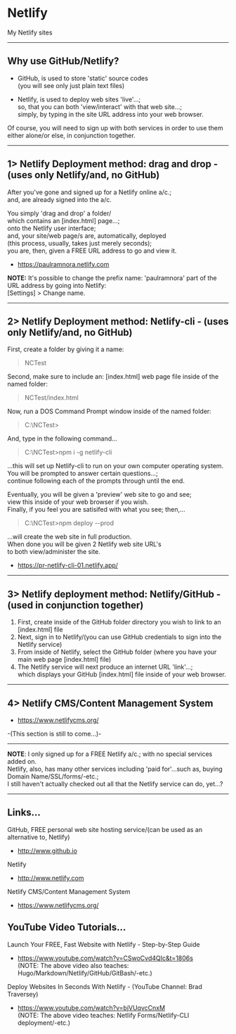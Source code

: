 # Netlify
My Netlify sites

-----

## Why use GitHub/Netlify?

- GitHub, is used to store 'static' source codes    
  (you will see only just plain text files)  
   
- Netlify, is used to deploy web sites 'live'...;      
  so, that you can both 'view/interact' with that web site...;      
  simply, by typing in the site URL address into your web browser.  

Of course, you will need to sign up with both services in order to use them either alone/or else, in conjunction together.

-----

## 1> Netlify Deployment method: drag and drop - (uses only Netlify/and, no GitHub)   

After you've gone and signed up for a Netlify online a/c.;   
and, are already signed into the a/c. 

You simply 'drag and drop' a folder/  
which contains an [index.html] page...;  
onto the Netlify user interface;   
and, your site/web page/s are, automatically, deployed   
(this process, usually, takes just merely seconds);    
you are, then, given a FREE URL address to go and view it.  

- https://paulramnora.netlify.com  

**NOTE:** It's possible to change the prefix name: 'paulramnora' part of the URL address by going into Netlify:     
[Settings] > Change name.  

-----

## 2> Netlify Deployment method: Netlify-cli - (uses only Netlify/and, no GitHub)     

First, create a folder by giving it a name:   

> NCTest  

Second, make sure to include an: [index.html] web page file inside of the named folder:   

> NCTest/index.html  

Now, run a DOS Command Prompt window inside of the named folder:  

> C:\NCTest>  

And, type in the following command...    

> C:\NCTest>npm i -g netlify-cli  

...this will set up Netlify-cli to run on your own computer operating system.  
You will be prompted to answer certain questions...;  
continue following each of the prompts through until the end.  

Eventually, you will be given a 'preview' web site to go and see;   
view this inside of your web browser if you wish.  
Finally, if you feel you are satisifed with what you see; then,...

> C:\NCTest>npm deploy --prod

...will create the web site in full production.   
When done you will be given 2 Netlify web site URL's   
to both view/administer the site.  

- https://pr-netlify-cli-01.netlify.app/

-----

## 3> Netlify deployment method: Netlify/GitHub - (used in conjunction together)  

1. First, create inside of the GitHub folder directory you wish to link to an [index.html] file  
2. Next, sign in to Netlify/(you can use GitHub credentials to sign into the Netlify service)       
4. From inside of Netlify, select the GitHub folder (where you have your main web page [index.html] file)    
5. The Netlify service will next produce an internet URL 'link'...;               
   which displays your GitHub [index.html] file inside of your web browser.     

-----

## 4> Netlify CMS/Content Management System  

- https://www.netlifycms.org/  

-(This section is still to come...)- 

-----

**NOTE**: I only signed up for a FREE Netlify a/c.; with no special services added on.    
Netlify, also, has many other services including 'paid for'...such as, buying Domain Name/SSL/forms/-etc.;   
I still haven't actually checked out all that the Netlify service can do, yet...?  

-----

## Links...

GitHub, FREE personal web site hosting service/(can be used as an alternative to, Netlify)     
- http://www.github.io  

Netlify  
- http://www.netlify.com  

Netlify CMS/Content Management System    
- https://www.netlifycms.org/  

## YouTube Video Tutorials...

Launch Your FREE, Fast Website with Netlify - Step-by-Step Guide  
- https://www.youtube.com/watch?v=CSwoCvd4QIc&t=1806s  
(NOTE: The above video also teaches: Hugo/Markdown/Netlify/GitHub/GitBash/-etc.)  

Deploy Websites In Seconds With Netlify - (YouTube Channel: Brad Traversey)  
- https://www.youtube.com/watch?v=bjVUqvcCnxM  
(NOTE: The above video teaches: Netlify Forms/Netlify-CLI deployment/-etc.)  

